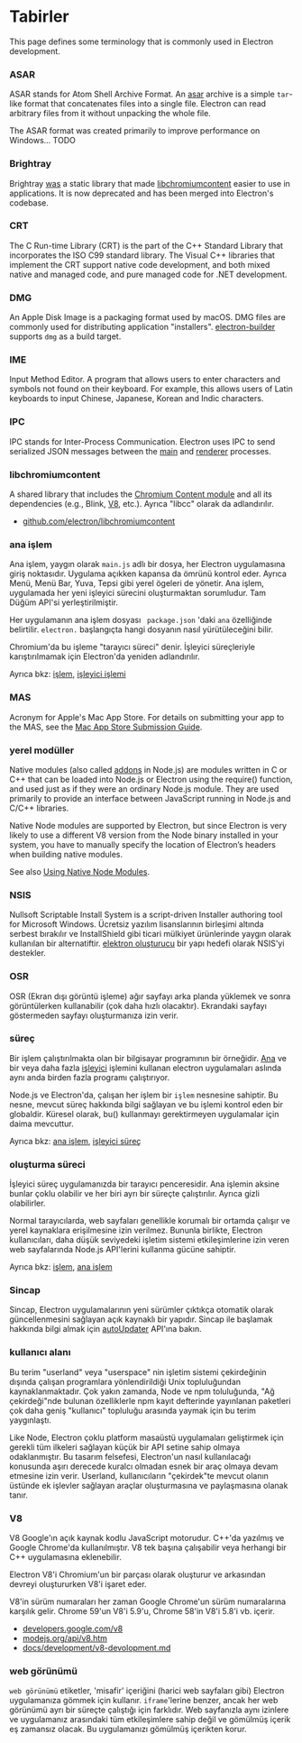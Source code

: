 # Tabirler

This page defines some terminology that is commonly used in Electron development.

### ASAR

ASAR stands for Atom Shell Archive Format. An [asar](https://github.com/electron/asar) archive is a simple `tar`-like format that concatenates files into a single file. Electron can read arbitrary files from it without unpacking the whole file.

The ASAR format was created primarily to improve performance on Windows... TODO

### Brightray

Brightray [was](https://github.com/electron-archive/brightray) a static library that made [libchromiumcontent](#libchromiumcontent) easier to use in applications. It is now deprecated and has been merged into Electron's codebase.

### CRT

The C Run-time Library (CRT) is the part of the C++ Standard Library that incorporates the ISO C99 standard library. The Visual C++ libraries that implement the CRT support native code development, and both mixed native and managed code, and pure managed code for .NET development.

### DMG

An Apple Disk Image is a packaging format used by macOS. DMG files are commonly used for distributing application "installers". [electron-builder](https://github.com/electron-userland/electron-builder) supports `dmg` as a build target.

### IME

Input Method Editor. A program that allows users to enter characters and symbols not found on their keyboard. For example, this allows users of Latin keyboards to input Chinese, Japanese, Korean and Indic characters.

### IPC

IPC stands for Inter-Process Communication. Electron uses IPC to send serialized JSON messages between the [main](#main-process) and [renderer](#renderer-process) processes.

### libchromiumcontent

A shared library that includes the [Chromium Content module](https://www.chromium.org/developers/content-module) and all its dependencies (e.g., Blink, [V8](#v8), etc.). Ayrıca "libcc" olarak da adlandırılır.

- [github.com/electron/libchromiumcontent](https://github.com/electron/libchromiumcontent)

### ana işlem

Ana işlem, yaygın olarak `main.js` adlı bir dosya, her Electron uygulamasına giriş noktasıdır. Uygulama açıkken kapansa da ömrünü kontrol eder. Ayrıca Menü, Menü Bar, Yuva, Tepsi gibi yerel ögeleri de yönetir. Ana işlem, uygulamada her yeni işleyici sürecini oluşturmaktan sorumludur. Tam Düğüm API'si yerleştirilmiştir.

Her uygulamanın ana işlem dosyası ` package.json` 'daki `ana` özelliğinde belirtilir. ` electron. ` başlangıçta hangi dosyanın nasıl yürütüleceğini bilir.

Chromium'da bu işleme "tarayıcı süreci" denir. İşleyici süreçleriyle karıştırılmamak için Electron'da yeniden adlandırılır.

Ayrıca bkz: [işlem](#process), [işleyici işlemi](#renderer-process)

### MAS

Acronym for Apple's Mac App Store. For details on submitting your app to the MAS, see the [Mac App Store Submission Guide](tutorial/mac-app-store-submission-guide.md).

### yerel modüller

Native modules (also called [addons](https://nodejs.org/api/addons.html) in Node.js) are modules written in C or C++ that can be loaded into Node.js or Electron using the require() function, and used just as if they were an ordinary Node.js module. They are used primarily to provide an interface between JavaScript running in Node.js and C/C++ libraries.

Native Node modules are supported by Electron, but since Electron is very likely to use a different V8 version from the Node binary installed in your system, you have to manually specify the location of Electron’s headers when building native modules.

See also [Using Native Node Modules](tutorial/using-native-node-modules.md).

### NSIS

Nullsoft Scriptable Install System is a script-driven Installer authoring tool for Microsoft Windows. Ücretsiz yazılım lisanslarının birleşimi altında serbest bırakılır ve InstallShield gibi ticari mülkiyet ürünlerinde yaygın olarak kullanılan bir alternatiftir. [elektron oluşturucu](https://github.com/electron-userland/electron-builder) bir yapı hedefi olarak NSIS'yi destekler.

### OSR

OSR (Ekran dışı görüntü işleme) ağır sayfayı arka planda yüklemek ve sonra görüntülerken kullanabilir (çok daha hızlı olacaktır). Ekrandaki sayfayı göstermeden sayfayı oluşturmanıza izin verir.

### süreç

Bir işlem çalıştırılmakta olan bir bilgisayar programının bir örneğidir. [Ana](#main-process) ve bir veya daha fazla [işleyici](#renderer-process) işlemini kullanan electron uygulamaları aslında aynı anda birden fazla programı çalıştırıyor.

Node.js ve Electron'da, çalışan her işlem bir `işlem` nesnesine sahiptir. Bu nesne, mevcut süreç hakkında bilgi sağlayan ve bu işlemi kontrol eden bir globaldir. Küresel olarak, bu() kullanmayı gerektirmeyen uygulamalar için daima mevcuttur.

Ayrıca bkz: [ana işlem](#main-process), [işleyici süreç](#renderer-process)

### oluşturma süreci

İşleyici süreç uygulamanızda bir tarayıcı penceresidir. Ana işlemin aksine bunlar çoklu olabilir ve her biri ayrı bir süreçte çalıştırılır. Ayrıca gizli olabilirler.

Normal tarayıcılarda, web sayfaları genellikle korumalı bir ortamda çalışır ve yerel kaynaklara erişilmesine izin verilmez. Bununla birlikte, Electron kullanıcıları, daha düşük seviyedeki işletim sistemi etkileşimlerine izin veren web sayfalarında Node.js API'lerini kullanma gücüne sahiptir.

Ayrıca bkz: [işlem](#process), [ana işlem](#main-process)

### Sincap

Sincap, Electron uygulamalarının yeni sürümler çıktıkça otomatik olarak güncellenmesini sağlayan açık kaynaklı bir yapıdır. Sincap ile başlamak hakkında bilgi almak için [autoUpdater](api/auto-updater.md) API'ına bakın.

### kullanıcı alanı

Bu terim "userland" veya "userspace" nin işletim sistemi çekirdeğinin dışında çalışan programlara yönlendirildiği Unix topluluğundan kaynaklanmaktadır. Çok yakın zamanda, Node ve npm toluluğunda, "Ağ çekirdeği"nde bulunan özelliklerle npm kayıt defterinde yayınlanan paketleri çok daha geniş "kullanıcı" topluluğu arasında yaymak için bu terim yaygınlaştı.

Like Node, Electron çoklu platform masaüstü uygulamaları geliştirmek için gerekli tüm ilkeleri sağlayan küçük bir API setine sahip olmaya odaklanmıştır. Bu tasarım felsefesi, Electron'un nasıl kullanılacağı konusunda aşırı derecede kuralcı olmadan esnek bir araç olmaya devam etmesine izin verir. Userland, kullanıcıların "çekirdek"te mevcut olanın üstünde ek işlevler sağlayan araçlar oluşturmasına ve paylaşmasına olanak tanır.

### V8

V8 Google'ın açık kaynak kodlu JavaScript motorudur. C++'da yazılmış ve Google Chrome'da kullanılmıştır. V8 tek başına çalışabilir veya herhangi bir C++ uygulamasına eklenebilir.

Electron V8'i Chromium'un bir parçası olarak oluşturur ve arkasından devreyi oluştururken V8'i işaret eder.

V8'in sürüm numaraları her zaman Google Chrome'un sürüm numaralarına karşılık gelir. Chrome 59'un V8'i 5.9'u, Chrome 58'in V8'i 5.8'i vb. içerir.

- [developers.google.com/v8](https://developers.google.com/v8)
- [modejs.org/api/v8.htm](https://nodejs.org/api/v8.html)
- [docs/development/v8-devolopment.md](development/v8-development.md)

### web görünümü

`web görünümü` etiketler, 'misafir' içeriğini (harici web sayfaları gibi) Electron uygulamanıza gömmek için kullanır. `iframe`'lerine benzer, ancak her web görünümü ayrı bir süreçte çalıştığı için farklıdır. Web sayfanızla aynı izinlere ve uygulamanız arasındaki tüm etkileşimlere sahip değil ve gömülmüş içerik eş zamansız olacak. Bu uygulamanızı gömülmüş içerikten korur.